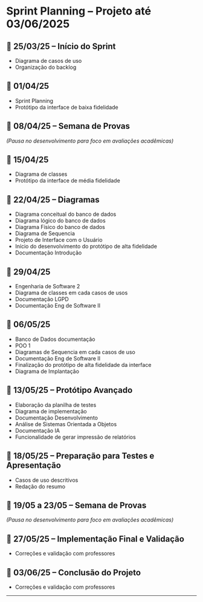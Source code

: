 # Sprint Planning – Projeto até 03/06/2025

## 📅 25/03/25 – Início do Sprint  
- Diagrama de casos de uso  
- Organização do backlog  

## 📅 01/04/25  
- Sprint Planning  
- Protótipo da interface de baixa fidelidade

## 📅 08/04/25 – Semana de Provas  
_(Pausa no desenvolvimento para foco em avaliações acadêmicas)_  

## 📅 15/04/25  
- Diagrama de classes
- Protótipo da interface de média fidelidade  

## 📅 22/04/25 – Diagramas 
- Diagrama conceitual do banco de dados
- Diagrama lógico do banco de dados
- Diagrama Físico do banco de dados
- Diagrama de Sequencia
- Projeto de Interface com o Usuário
- Início do desenvolvimento do protótipo de alta fidelidade
- Documentação Introdução 


## 📅 29/04/25  
- Engenharia de Software 2
- Diagrama de classes em cada casos de usos
- Documentação LGPD
- Documentação Eng de Software II

  
## 📅 06/05/25  
- Banco de Dados documentação 
- POO 1 
- Diagramas de Sequencia em cada casos de uso
- Documentação Eng de Software II
- Finalização do protótipo de alta fidelidade da interface
- Diagrama de Implantação


## 📅 13/05/25 – Protótipo Avançado  
- Elaboração da planilha de testes
- Diagrama de implementação
- Documentação Desenvolvimento
- Análise de Sistemas Orientada a Objetos
- Documentação IA
- Funcionalidade de gerar impressão de relatórios

## 📅 18/05/25 – Preparação para Testes e Apresentação
- Casos de uso descritivos
- Redação do resumo

## 📅 19/05 a 23/05 – **Semana de Provas**  
_(Pausa no desenvolvimento para foco em avaliações acadêmicas)_  

## 📅 27/05/25 – Implementação Final e Validação  
- Correções e validação com professores

## 📅 03/06/25 – Conclusão do Projeto  
- Correções e validação com professores

---
